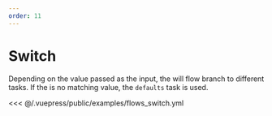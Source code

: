 ```yaml
---
order: 11
---
```


# Switch

Depending on the value passed as the input, the will flow branch to different tasks. If the is no matching value, the `defaults` task is used.

<<< @/.vuepress/public/examples/flows_switch.yml